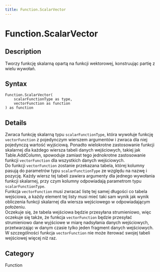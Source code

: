 ```yaml
---
title: Function.ScalarVector
---
```


# Function.ScalarVector


## Description

Tworzy funkcję skalarną opartą na funkcji wektorowej, konstruując partię z wielu wywołań.


## Syntax

```powerquery
Function.ScalarVector(
    scalarFunctionType as type,
    vectorFunction as function
) as function
```


## Details

Zwraca funkcję skalarną typu <code>scalarFunctionType</code>, która wywołuje funkcję <code>vectorFunction</code> z pojedynczym wierszem argumentów i zwraca dla niej pojedynczą wartość wyjściową. Ponadto wielokrotne zastosowanie funkcji skalarnej dla każdego wiersza tabeli danych wejściowych, takiej jak Table.AddColumn, spowoduje zamiast tego jednokrotne zastosowanie funkcji <code>vectorFunction</code> dla wszystkich danych wejściowych. <br />Do funkcji <code>vectorFunction</code> zostanie przekazana tabela, której kolumny pasują do parametrów typu <code>scalarFunctionType</code> ze względu na nazwę i pozycję. Każdy wiersz tej tabeli zawiera argumenty dla jednego wywołania funkcji skalarnej, przy czym kolumny odpowiadają parametrom typu <code>scalarFunctionType</code>. <br />Funkcja <code>vectorFunction</code> musi zwracać listę tej samej długości co tabela wejściowa, a każdy element tej listy musi mieć taki sam wynik jak wynik obliczenia funkcji skalarnej dla wiersza wejściowego w odpowiadającym położeniu. <br />Oczekuje się, że tabela wejściowa będzie przesyłana strumieniowo, więc oczekuje się także, że funkcja <code>vectorFunction</code> będzie przesyłać strumieniowo dane wyjściowe w miarę nadsyłania danych wejściowych, przetwarzając w danym czasie tylko jeden fragment danych wejściowych. W szczególności funkcja <code>vectorFunction</code> nie może iterować swojej tabeli wejściowej więcej niż raz.<br />



## Category
Function
